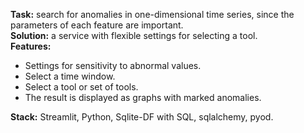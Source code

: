 **Task:** search for anomalies in one-dimensional time series, since the parameters of each feature are important.\
**Solution:** a service with flexible settings for selecting a tool.\
**Features:** 
- Settings for sensitivity to abnormal values.
- Select a time window.
- Select a tool or set of tools.
- The result is displayed as graphs with marked anomalies.

**Stack:** Streamlit, Python, Sqlite-DF with SQL, sqlalchemy, pyod.
